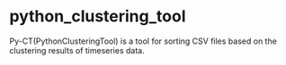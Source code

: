 # python_clustering_tool
Py-CT(PythonClusteringTool) is a tool for sorting CSV files based on the clustering results of timeseries data.
